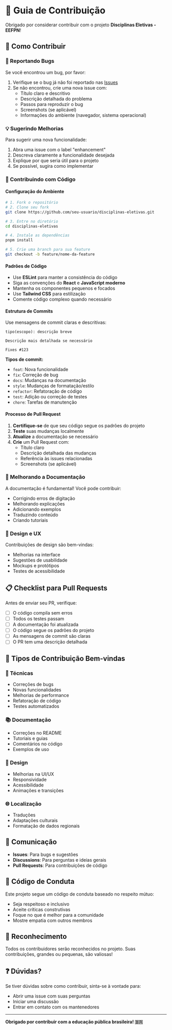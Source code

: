 # 🤝 Guia de Contribuição

Obrigado por considerar contribuir com o projeto **Disciplinas Eletivas - EEFPN**! 

## 🎯 Como Contribuir

### 🐛 Reportando Bugs

Se você encontrou um bug, por favor:

1. Verifique se o bug já não foi reportado nas [Issues](https://github.com/seu-usuario/disciplinas-eletivas/issues)
2. Se não encontrou, crie uma nova issue com:
   - Título claro e descritivo
   - Descrição detalhada do problema
   - Passos para reproduzir o bug
   - Screenshots (se aplicável)
   - Informações do ambiente (navegador, sistema operacional)

### 💡 Sugerindo Melhorias

Para sugerir uma nova funcionalidade:

1. Abra uma issue com o label "enhancement"
2. Descreva claramente a funcionalidade desejada
3. Explique por que seria útil para o projeto
4. Se possível, sugira como implementar

### 🔧 Contribuindo com Código

#### Configuração do Ambiente

```bash
# 1. Fork o repositório
# 2. Clone seu fork
git clone https://github.com/seu-usuario/disciplinas-eletivas.git

# 3. Entre no diretório
cd disciplinas-eletivas

# 4. Instale as dependências
pnpm install

# 5. Crie uma branch para sua feature
git checkout -b feature/nome-da-feature
```

#### Padrões de Código

- Use **ESLint** para manter a consistência do código
- Siga as convenções do **React** e **JavaScript moderno**
- Mantenha os componentes pequenos e focados
- Use **Tailwind CSS** para estilização
- Comente código complexo quando necessário

#### Estrutura de Commits

Use mensagens de commit claras e descritivas:

```
tipo(escopo): descrição breve

Descrição mais detalhada se necessário

Fixes #123
```

**Tipos de commit:**
- `feat`: Nova funcionalidade
- `fix`: Correção de bug
- `docs`: Mudanças na documentação
- `style`: Mudanças de formatação/estilo
- `refactor`: Refatoração de código
- `test`: Adição ou correção de testes
- `chore`: Tarefas de manutenção

#### Processo de Pull Request

1. **Certifique-se** de que seu código segue os padrões do projeto
2. **Teste** suas mudanças localmente
3. **Atualize** a documentação se necessário
4. **Crie** um Pull Request com:
   - Título claro
   - Descrição detalhada das mudanças
   - Referência às issues relacionadas
   - Screenshots (se aplicável)

### 📝 Melhorando a Documentação

A documentação é fundamental! Você pode contribuir:

- Corrigindo erros de digitação
- Melhorando explicações
- Adicionando exemplos
- Traduzindo conteúdo
- Criando tutoriais

### 🎨 Design e UX

Contribuições de design são bem-vindas:

- Melhorias na interface
- Sugestões de usabilidade
- Mockups e protótipos
- Testes de acessibilidade

## 📋 Checklist para Pull Requests

Antes de enviar seu PR, verifique:

- [ ] O código compila sem erros
- [ ] Todos os testes passam
- [ ] A documentação foi atualizada
- [ ] O código segue os padrões do projeto
- [ ] As mensagens de commit são claras
- [ ] O PR tem uma descrição detalhada

## 🚀 Tipos de Contribuição Bem-vindas

### 🔧 Técnicas
- Correções de bugs
- Novas funcionalidades
- Melhorias de performance
- Refatoração de código
- Testes automatizados

### 📚 Documentação
- Correções no README
- Tutoriais e guias
- Comentários no código
- Exemplos de uso

### 🎨 Design
- Melhorias na UI/UX
- Responsividade
- Acessibilidade
- Animações e transições

### 🌐 Localização
- Traduções
- Adaptações culturais
- Formatação de dados regionais

## 💬 Comunicação

- **Issues**: Para bugs e sugestões
- **Discussions**: Para perguntas e ideias gerais
- **Pull Requests**: Para contribuições de código

## 📜 Código de Conduta

Este projeto segue um código de conduta baseado no respeito mútuo:

- Seja respeitoso e inclusivo
- Aceite críticas construtivas
- Foque no que é melhor para a comunidade
- Mostre empatia com outros membros

## 🙏 Reconhecimento

Todos os contribuidores serão reconhecidos no projeto. Suas contribuições, grandes ou pequenas, são valiosas!

## ❓ Dúvidas?

Se tiver dúvidas sobre como contribuir, sinta-se à vontade para:

- Abrir uma issue com suas perguntas
- Iniciar uma discussão
- Entrar em contato com os mantenedores

---

**Obrigado por contribuir com a educação pública brasileira! 🇧🇷**

